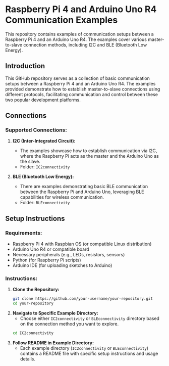 # Raspberry Pi 4 and Arduino Uno R4 Communication Examples

This repository contains examples of communication setups between a Raspberry Pi 4 and an Arduino Uno R4. The examples cover various master-to-slave connection methods, including I2C and BLE (Bluetooth Low Energy).

## Introduction

This GitHub repository serves as a collection of basic communication setups between a Raspberry Pi 4 and an Arduino Uno R4. The examples provided demonstrate how to establish master-to-slave connections using different protocols, facilitating communication and control between these two popular development platforms.

## Connections

### Supported Connections:

1. **I2C (Inter-Integrated Circuit):**
   - The examples showcase how to establish communication via I2C, where the Raspberry Pi acts as the master and the Arduino Uno as the slave.
   - Folder: `IC2connectivity`

2. **BLE (Bluetooth Low Energy):**
   - There are examples demonstrating basic BLE communication between the Raspberry Pi and Arduino Uno, leveraging BLE capabilities for wireless communication.
   - Folder: `BLEconnectivity`

## Setup Instructions

### Requirements:

- Raspberry Pi 4 with Raspbian OS (or compatible Linux distribution)
- Arduino Uno R4 or compatible board
- Necessary peripherals (e.g., LEDs, resistors, sensors)
- Python (for Raspberry Pi scripts)
- Arduino IDE (for uploading sketches to Arduino)

### Instructions:

1. **Clone the Repository:**
   ```bash
   git clone https://github.com/your-username/your-repository.git
   cd your-repository
   
2. **Navigate to Specific Example Directory:**
   - Choose either `IC2connectivity` or `BLEconnectivity` directory based on the connection method you want to explore.
   ```bash
   cd IC2connectivity
   
3. **Follow README in Example Directory:**
   - Each example directory (`IC2connectivity` or `BLEconnectivity`) contains a README file with specific setup instructions and usage details.

